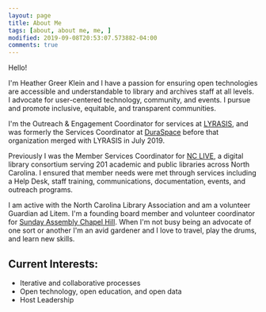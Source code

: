 ```yaml
---
layout: page
title: About Me
tags: [about, about me, me, ]
modified: 2019-09-08T20:53:07.573882-04:00
comments: true
---
```


Hello! 

I'm Heather Greer Klein and I have a passion for ensuring open technologies are accessible and understandable to library and archives staff at all levels. I advocate for user-centered technology, community, and events. I pursue and promote inclusive, equitable, and transparent communities. 

I'm the Outreach & Engagement Coordinator for services at <a href="https://lyrasis.org">LYRASIS</a>, and was formerly the Services Coordinator at <a href="https://duraspace.org">DuraSpace</a> before that organization merged with LYRASIS in July 2019. 

Previously I was the Member Services Coordinator for <a href="https://nclive.org">NC LIVE</a>, a digital library consortium serving 201 academic and public libraries across North Carolina. I ensured that member needs were met through services including a Help Desk, staff training, communications, documentation, events, and outreach programs. 

I am active with the North Carolina Library Association and am a volunteer Guardian ad Litem. I'm a founding board member and volunteer coordinator for <a href="https://sundayassemblychapelhill.org">Sunday Assembly Chapel Hill</a>. When I'm not busy being an advocate of one sort or another I'm an avid gardener and I love to travel, play the drums, and learn new skills.

## Current Interests:
* Iterative and collaborative processes
* Open technology, open education, and open data
* Host Leadership
